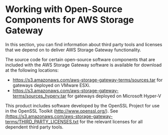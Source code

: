 # Working with Open\-Source Components for AWS Storage Gateway<a name="AboutAWSStorageGatewaySoftware"></a>

In this section, you can find information about third party tools and licenses that we depend on to deliver AWS Storage Gateway functionality\. 

The source code for certain open\-source software components that are included with the AWS Storage Gateway software is available for download at the following locations:
+  [https://s3\.amazonaws\.com/aws\-storage\-gateway\-terms/sources\.tar](https://s3.amazonaws.com/aws-storage-gateway-terms/sources.tar) for gateways deployed on VMware ESXi\.
+ [https://s3\.amazonaws\.com/aws\-storage\-gateway\-terms/sources\_hyperv\.tar](https://s3.amazonaws.com//aws-storage-gateway-terms/sources_hyperv.tar) for gateways deployed on Microsoft Hyper\-V

This product includes software developed by the OpenSSL Project for use in the OpenSSL Toolkit \([http://www\.openssl\.org/](http://www.openssl.org/)\)\. See [\(https://s3\.amazonaws\.com/aws\-storage\-gateway\-terms/THIRD\_PARTY\_LICENSES\.txt](https://s3.amazonaws.com//aws-storage-gateway-terms/THIRD_PARTY_LICENSES.txt) for the relevant licenses for all dependent third party tools\.